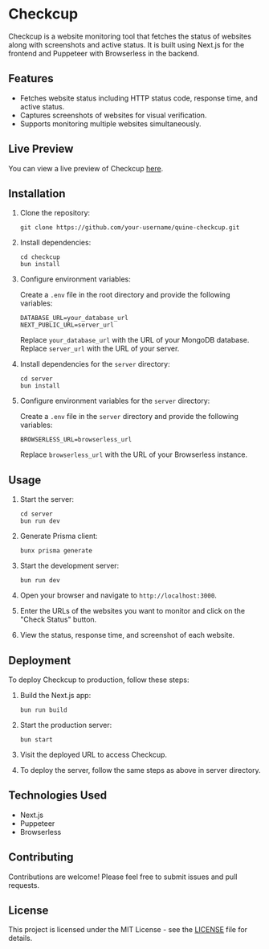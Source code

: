 # Checkcup

Checkcup is a website monitoring tool that fetches the status of websites along with screenshots and active status. It is built using Next.js for the frontend and Puppeteer with Browserless in the backend.

## Features

- Fetches website status including HTTP status code, response time, and active status.
- Captures screenshots of websites for visual verification.
- Supports monitoring multiple websites simultaneously.

## Live Preview

You can view a live preview of Checkcup [here](https://quine-checkcup.vercel.app/).

## Installation

1. Clone the repository:

   ```
   git clone https://github.com/your-username/quine-checkcup.git
   ```

2. Install dependencies:

   ```
   cd checkcup
   bun install
   ```

3. Configure environment variables:

   Create a `.env` file in the root directory and provide the following variables:

   ```
   DATABASE_URL=your_database_url
   NEXT_PUBLIC_URL=server_url
   ```

   Replace `your_database_url` with the URL of your MongoDB database.
   Replace `server_url` with the URL of your server.

4. Install dependencies for the `server` directory:

   ```
   cd server
   bun install
   ```

5. Configure environment variables for the `server` directory:

   Create a `.env` file in the `server` directory and provide the following variables:

   ```
   BROWSERLESS_URL=browserless_url
   ```

   Replace `browserless_url` with the URL of your Browserless instance.

## Usage

1. Start the server:

   ```
   cd server
   bun run dev
   ```

2. Generate Prisma client:

   ```
   bunx prisma generate
   ```

3. Start the development server:

   ```
   bun run dev
   ```

4. Open your browser and navigate to `http://localhost:3000`.

5. Enter the URLs of the websites you want to monitor and click on the "Check Status" button.

6. View the status, response time, and screenshot of each website.

## Deployment

To deploy Checkcup to production, follow these steps:

1. Build the Next.js app:

   ```
   bun run build
   ```

2. Start the production server:

   ```
   bun start
   ```

3. Visit the deployed URL to access Checkcup.

4. To deploy the server, follow the same steps as above in server directory.

## Technologies Used

- Next.js
- Puppeteer
- Browserless

## Contributing

Contributions are welcome! Please feel free to submit issues and pull requests.

## License

This project is licensed under the MIT License - see the [LICENSE](LICENSE) file for details.
